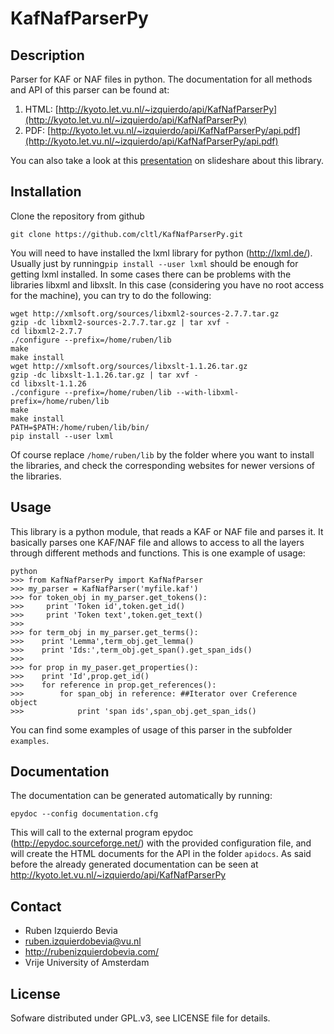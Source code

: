 KafNafParserPy
=============

Description
----------
Parser for KAF or  NAF files in python. The documentation for all methods and API of this parser can be found at:

1. HTML: [http://kyoto.let.vu.nl/~izquierdo/api/KafNafParserPy](http://kyoto.let.vu.nl/~izquierdo/api/KafNafParserPy)
2. PDF: [http://kyoto.let.vu.nl/~izquierdo/api/KafNafParserPy/api.pdf](http://kyoto.let.vu.nl/~izquierdo/api/KafNafParserPy/api.pdf)

You can also take a look at this [presentation](http://www.slideshare.net/rubenizquierdobevia/kafnafparserpy-a-python-library-for-parsingcreating-kaf-and-naf-files) on slideshare
 about this library.

Installation
-----------
Clone the repository from github

````shell
git clone https://github.com/cltl/KafNafParserPy.git
````
You will need to have installed the lxml library for python (http://lxml.de/). Usually just by running`pip install --user lxml` should be enough for
getting lxml installed. In some cases there can be problems with the libraries libxml and libxslt. In this case (considering you have no root access
for the machine), you can try to do the following:
```shell
wget http://xmlsoft.org/sources/libxml2-sources-2.7.7.tar.gz
gzip -dc libxml2-sources-2.7.7.tar.gz | tar xvf -
cd libxml2-2.7.7
./configure --prefix=/home/ruben/lib
make
make install
wget http://xmlsoft.org/sources/libxslt-1.1.26.tar.gz
gzip -dc libxslt-1.1.26.tar.gz | tar xvf -
cd libxslt-1.1.26
./configure --prefix=/home/ruben/lib --with-libxml-prefix=/home/ruben/lib
make
make install
PATH=$PATH:/home/ruben/lib/bin/
pip install --user lxml
```

Of course replace `/home/ruben/lib` by the folder where you want to install the libraries, and check the corresponding websites for newer versions
of the libraries.

Usage
-----

This library is a python module, that reads a KAF or NAF file and parses it. It basically parses one KAF/NAF file
and allows to access to all the layers through different methods and functions. This is one example of usage:
```shell
python
>>> from KafNafParserPy import KafNafParser
>>> my_parser = KafNafParser('myfile.kaf')
>>> for token_obj in my_parser.get_tokens():
>>>     print 'Token id',token.get_id()
>>>     print 'Token text',token.get_text()
>>>
>>> for term_obj in my_parser.get_terms():
>>>    print 'Lemma',term_obj.get_lemma()
>>>    print 'Ids:',term_obj.get_span().get_span_ids()
>>>
>>> for prop in my_paser.get_properties():
>>>    print 'Id',prop.get_id()
>>>    for reference in prop.get_references():
>>>        for span_obj in reference: ##Iterator over Creference object
>>>            print 'span ids',span_obj.get_span_ids()
```

You can find some examples of usage of this parser in the subfolder `examples`.

Documentation
-------------
The documentation can be generated automatically by running:
```shell
epydoc --config documentation.cfg
```

This will call to the external program epydoc (http://epydoc.sourceforge.net/) with the provided configuration file, and will create the HTML documents
for the API in the folder `apidocs`. As said before the already generated documentation can be seen at http://kyoto.let.vu.nl/~izquierdo/api/KafNafParserPy

Contact
------

* Ruben Izquierdo Bevia
* ruben.izquierdobevia@vu.nl
* http://rubenizquierdobevia.com/
* Vrije University of Amsterdam

License
------
Sofware distributed under GPL.v3, see LICENSE file for details.
